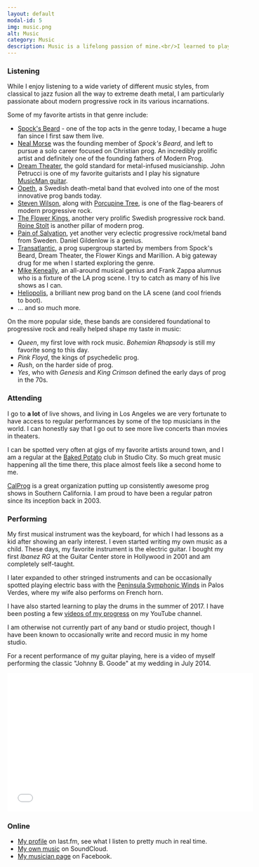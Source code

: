 ```yaml
---
layout: default
modal-id: 5
img: music.png
alt: Music
category: Music
description: Music is a lifelong passion of mine.<br/>I learned to play keyboards as a kid, then later taught myself guitar and bass.
---
```


### Listening
While I enjoy listening to a wide variety of different music styles, from classical to jazz fusion all the way to extreme death metal, I am particularly passionate about modern progressive rock in its various incarnations.

Some of my favorite artists in that genre include:

* [Spock's Beard](http://www.spocksbeard.com/) - one of the top acts in the genre today, I became a huge fan since I first saw them live.
* [Neal Morse](http://www.nealmorse.com/) was the founding member of *Spock's Beard*, and left to pursue a solo career focused on Christian prog. An incredibly prolific artist and definitely one of the founding fathers of Modern Prog.
* [Dream Theater](http://www.dreamtheater.net), the gold standard for metal-infused musicianship. John Petrucci is one of my favorite guitarists and I play his signature [MusicMan guitar](http://www.music-man.com/instruments/guitars/john-petrucci.html).
* [Opeth](http://www.opeth.com), a Swedish death-metal band that evolved into one of the most innovative prog bands today.
* [Steven Wilson](http://www.stevenwilson.com), along with [Porcupine Tree](http://www.porcupinetree.com/), is one of the flag-bearers of modern progressive rock.
* [The Flower Kings](http://www.flowerkings.se), another very prolific Swedish progressive rock band. [Roine Stolt](http://en.wikipedia.org/wiki/Roine_Stolt) is another pillar of modern prog.
* [Pain of Salvation](http://www.painofsalvation.com), yet another very eclectic progressive rock/metal band from Sweden. Daniel Gildenlow is a genius.
* [Transatlantic](http://www.transatlanticweb.com), a prog supergroup started by members from Spock's Beard, Dream Theater, the Flower Kings and Marillion. A big gateway drug for me when I started exploring the genre.
* [Mike Keneally](http://www.keneally.com/), an all-around musical genius and Frank Zappa alumnus who is a fixture of the LA prog scene. I try to catch as many of his live shows as I can.
* [Heliopolis](https://www.facebook.com/HeliopolisLAProg), a brilliant new prog band on the LA scene (and cool friends to boot).
* ... and so much more.

On the more popular side, these bands are considered foundational to progressive rock and really helped shape my taste in music:

* *Queen*, my first love with rock music. *Bohemian Rhapsody* is still my favorite song to this day.
* *Pink Floyd*, the kings of psychedelic prog.
* *Rush*, on the harder side of prog.
* *Yes*, who with *Genesis* and *King Crimson* defined the early days of prog in the 70s.


### Attending
I go to **a lot** of live shows, and living in Los Angeles we are very fortunate to have access to regular performances by some of the top musicians in the world. I can honestly say that I go out to see more live concerts than movies in theaters.

I can be spotted very often at gigs of my favorite artists around town, and I am a regular at the [Baked Potato](http://www.thebakedpotato.com/) club in Studio City. So much great music happening all the time there, this place almost feels like a second home to me.

[CalProg](http://www.calprog.com/) is a great organization putting up consistently awesome prog shows in Southern California. I am proud to have been a regular patron since its inception back in 2003.

### Performing
My first musical instrument was the keyboard, for which I had lessons as a kid after showing an early interest. I even started writing my own music as a child.
These days, my favorite instrument is the electric guitar. I bought my first *Ibanez RG* at the Guitar Center store in Hollywood in 2001 and am completely self-taught. 

I later expanded to other stringed instruments and can be occasionally spotted playing electric bass with the [Peninsula Symphonic Winds](https://www.facebook.com/peninsulawinds) in Palos Verdes, where my wife also performs on French horn.

I have also started learning to play the drums in the summer of 2017. I have been posting a few [videos of my progress](https://www.youtube.com/watch?v=wNol9N3PeBA&list=PLiVitMbI4-yAncHiApWppgRNkgveXne3b) on my YouTube channel.

I am otherwise not currently part of any band or studio project, though I have been known to occasionally write and record music in my home studio.

For a recent performance of my guitar playing, here is a video of myself performing the classic "Johnny B. Goode" at my wedding in July 2014.

<div class="video-container">
  <iframe width="560" height="315" src="//www.youtube.com/embed/SZGYcIKJ55k" frameborder="0" allowfullscreen></iframe>
</div>

### Online

* [My profile](https://www.last.fm/user/megascargot) on last.fm, see what I listen to pretty much in real time.
* [My own music](https://soundcloud.com/stephanepeter) on SoundCloud.
* [My musician page](http://facebook.com/StephanePeterMusic) on Facebook.
